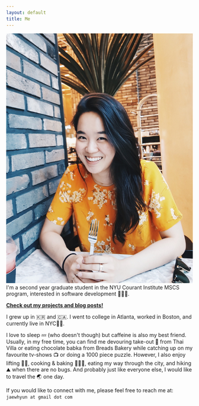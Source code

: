 ```yaml
---
layout: default
title: Me
---
```


<div class="round">
  <img src="/images/jae_profile.jpg"/>
</div>
I'm a second year graduate student in the NYU Courant Institute MSCS program, interested in software development 👩🏻‍💻.

<a href="{{ site.baseurl }}/projectsandblogs">**Check out my projects and blog posts!**</a>

I grew up in 🇰🇷 and 🇨🇦. I went to college in Atlanta, worked in Boston, and currently live in NYC🗽📍.

I love to sleep 💤 (who doesn't though) but caffeine is also my best friend. Usually, in my free time, you can find me devouring take-out 🥡 from Thai Villa or eating chocolate babka from Breads Bakery while catching up on my favourite tv-shows 📺 or doing a 1000 piece puzzle. However, I also enjoy lifting 🏋🏻‍, cooking & baking 👩🏻‍🍳, eating my way through the city, and hiking ⛰️ when there are no bugs.
And probably just like everyone else, I would like to travel the 🌏 one day.

If you would like to connect with me, please feel free to reach me at:<br>
`jaewhyun at gmail dot com`

